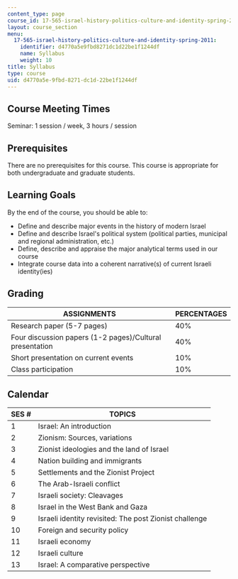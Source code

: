 ```yaml
---
content_type: page
course_id: 17-565-israel-history-politics-culture-and-identity-spring-2011
layout: course_section
menu:
  17-565-israel-history-politics-culture-and-identity-spring-2011:
    identifier: d4770a5e9fbd8271dc1d22be1f1244df
    name: Syllabus
    weight: 10
title: Syllabus
type: course
uid: d4770a5e-9fbd-8271-dc1d-22be1f1244df
---
```


Course Meeting Times
--------------------

Seminar: 1 session / week, 3 hours / session

Prerequisites
-------------

There are no prerequisites for this course. This course is appropriate for both undergraduate and graduate students.

Learning Goals
--------------

By the end of the course, you should be able to:

*   Define and describe major events in the history of modern Israel
*   Define and describe Israel's political system (political parties, municipal and regional administration, etc.)
*   Define, describe and appraise the major analytical terms used in our course
*   Integrate course data into a coherent narrative(s) of current Israeli identity(ies)

Grading
-------

| ASSIGNMENTS | PERCENTAGES |
| --- | --- |
| Research paper (5-7 pages) | 40% |
| Four discussion papers (1-2 pages)/Cultural presentation | 40% |
| Short presentation on current events | 10% |
| Class participation | 10%  

Calendar
--------

| SES # | TOPICS |
| --- | --- |
| 1 | Israel: An introduction |
| 2 | Zionism: Sources, variations |
| 3 | Zionist ideologies and the land of Israel |
| 4 | Nation building and immigrants |
| 5 | Settlements and the Zionist Project |
| 6 | The Arab-Israeli conflict |
| 7 | Israeli society: Cleavages |
| 8 | Israel in the West Bank and Gaza |
| 9 | Israeli identity revisited: The post Zionist challenge |
| 10 | Foreign and security policy |
| 11 | Israeli economy |
| 12 | Israeli culture |
| 13 | Israel: A comparative perspective